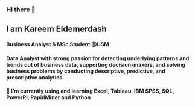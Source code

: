 ### Hi there 👋
## I am Kareem Eldemerdash
#### Business Analyst & MSc Student @USM
#### Data Analyst with strong passion for detecting underlying patterns and trends out of business data, supporting decision-makers, and solving business problems by conducting descriptive, predictive, and prescriptive analytics.
#### 🌱 I’m currently using and learning Excel, Tableau, IBM SPSS, SQL, PowerPI, RapidMiner and Python
